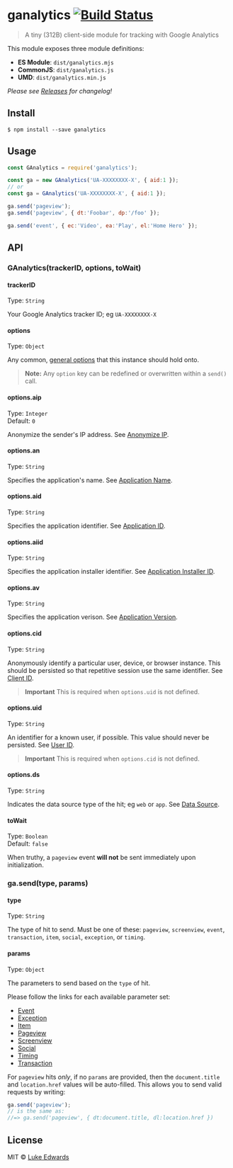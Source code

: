 # ganalytics [![Build Status](https://travis-ci.org/lukeed/ganalytics.svg?branch=master)](https://travis-ci.org/lukeed/ganalytics)

> A tiny (312B) client-side module for tracking with Google Analytics

This module exposes three module definitions:

* **ES Module**: `dist/ganalytics.mjs`
* **CommonJS**: `dist/ganalytics.js`
* **UMD**: `dist/ganalytics.min.js`

_Please see [Releases](https://github.com/lukeed/ganalytics/releases) for changelog!_


## Install

```
$ npm install --save ganalytics
```


## Usage

```js
const GAnalytics = require('ganalytics');

const ga = new GAnalytics('UA-XXXXXXXX-X', { aid:1 });
// or
const ga = GAnalytics('UA-XXXXXXXX-X', { aid:1 });

ga.send('pageview');
ga.send('pageview', { dt:'Foobar', dp:'/foo' });

ga.send('event', { ec:'Video', ea:'Play', el:'Home Hero' });
```


## API

### GAnalytics(trackerID, options, toWait)

#### trackerID
Type: `String`

Your Google Analytics tracker ID; eg `UA-XXXXXXXX-X`

#### options
Type: `Object`

Any common, [general options](https://developers.google.com/analytics/devguides/collection/protocol/v1/parameters#general) that this instance should hold onto.

> **Note:** Any `option` key can be redefined or overwritten within a `send()` call.

#### options.aip
Type: `Integer`<br>
Default: `0`

Anonymize the sender's IP address. See [Anonymize IP](https://developers.google.com/analytics/devguides/collection/protocol/v1/parameters#aip).

#### options.an
Type: `String`

Specifies the application's name. See [Application Name](https://developers.google.com/analytics/devguides/collection/protocol/v1/parameters#an).

#### options.aid
Type: `String`

Specifies the application identifier. See [Application ID](https://developers.google.com/analytics/devguides/collection/protocol/v1/parameters#aid).

#### options.aiid
Type: `String`

Specifies the application installer identifier. See [Application Installer ID](https://developers.google.com/analytics/devguides/collection/protocol/v1/parameters#aiid).

#### options.av
Type: `String`

Specifies the application verison. See [Application Version](https://developers.google.com/analytics/devguides/collection/protocol/v1/parameters#av).


#### options.cid
Type: `String`

Anonymously identify a particular user, device, or browser instance. This should be persisted so that repetitive session use the same identifier. See [Client ID](https://developers.google.com/analytics/devguides/collection/protocol/v1/parameters#cid).

> **Important** This is required when `options.uid` is not defined.

#### options.uid
Type: `String`

An identifier for a known user, if possible. This value should never be persisted. See [User ID](https://developers.google.com/analytics/devguides/collection/protocol/v1/parameters#uid).

> **Important** This is required when `options.cid` is not defined.

#### options.ds
Type: `String`

Indicates the data source type of the hit; eg `web` or `app`. See [Data Source](https://developers.google.com/analytics/devguides/collection/protocol/v1/parameters#ds).

#### toWait
Type: `Boolean`<br>
Default: `false`

When truthy, a `pageview` event **will not** be sent immediately upon initialization.


### ga.send(type, params)

#### type
Type: `String`

The type of hit to send. Must be one of these: `pageview`, `screenview`, `event`, `transaction`, `item`, `social`, `exception`, or `timing`.

#### params
Type: `Object`

The parameters to send based on the `type` of hit.

Please follow the links for each available parameter set:

* [Event](https://developers.google.com/analytics/devguides/collection/protocol/v1/parameters#events)
* [Exception](https://developers.google.com/analytics/devguides/collection/protocol/v1/parameters#exception)
* [Item](https://developers.google.com/analytics/devguides/collection/protocol/v1/parameters#ecomm)
* [Pageview](https://developers.google.com/analytics/devguides/collection/protocol/v1/parameters#content)
* [Screenview](https://developers.google.com/analytics/devguides/collection/protocol/v1/parameters#cd)
* [Social](https://developers.google.com/analytics/devguides/collection/protocol/v1/parameters#social)
* [Timing](https://developers.google.com/analytics/devguides/collection/protocol/v1/parameters#timing)
* [Transaction](https://developers.google.com/analytics/devguides/collection/protocol/v1/parameters#ecomm)

For `pageview` hits _only_, if no `params` are provided, then the `document.title` and `location.href` values will be auto-filled. This allows you to send valid requests by writing:

```js
ga.send('pageview');
// is the same as:
//=> ga.send('pageview', { dt:document.title, dl:location.href })
```


## License

MIT © [Luke Edwards](https://lukeed.com)
